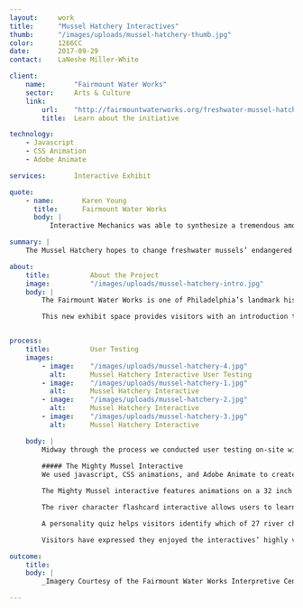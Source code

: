 ```yaml
---
layout:     work
title:      "Mussel Hatchery Interactives"
thumb:      "/images/uploads/mussel-hatchery-thumb.jpg"
color:      1266CC
date:       2017-09-29
contact:    LaNeshe Miller-White

client:
    name:       "Fairmount Water Works"
    sector:     Arts & Culture
    link:   
        url:    "http://fairmountwaterworks.org/freshwater-mussel-hatchery/"
        title:  Learn about the initiative

technology:
    - Javascript
    - CSS Animation
    - Adobe Animate

services:       Interactive Exhibit

quote:
    - name:       Karen Young
      title:      Fairmount Water Works
      body: |
          Interactive Mechanics was able to synthesize a tremendous amount of educational information and turn all that information into something fun and engaging for our visitors!

summary: |
    The Mussel Hatchery hopes to change freshwater mussels’ endangered status by breeding mussels and educating the public on how these creatures can improve the health of drinking water. We created three digital interactives to provide an engaging and educational way to explore the mussel and the other inhabitants of the Delaware River. 

about:
    title:          About the Project
    image:          "/images/uploads/mussel-hatchery-intro.jpg"
    body: |
        The Fairmount Water Works is one of Philadelphia’s landmark historical and educational institutions. We worked with them previously to create a [Digital Activity Guide](http://interactivemechanics.com/work/digital-activity-guides/) to educate students on clean water stewardship and relationship between Philadelphians and their watershed. For this project Fairmount Water Works collaborated with the Delaware Estuary and Academy of Natural Science at Drexel University to develop a living science laboratory about the freshwater mussel. We worked with Habithèque Inc., cultural producers with expertise in content development, exhibition design, and creative visioning and direction.

        This new exhibit space provides visitors with an introduction to the mussel and its ecological impact on local waterways, with a live mussel hatchery, art installations, interactive art and science exploration stations, and digital interactive components. 


process:
    title:          User Testing
    images:
        - image:    "/images/uploads/mussel-hatchery-4.jpg"
          alt:      Mussel Hatchery Interactive User Testing
        - image:    "/images/uploads/mussel-hatchery-1.jpg"
          alt:      Mussel Hatchery Interactive
        - image:    "/images/uploads/mussel-hatchery-2.jpg"
          alt:      Mussel Hatchery Interactive
        - image:    "/images/uploads/mussel-hatchery-3.jpg"
          alt:      Mussel Hatchery Interactive

    body: |
        Midway through the process we conducted user testing on-site with middle school students from Fairmount Water Works’ Project Flow initiative, a summer program for the interdisciplinary exploration of water. Each student was given a designated amount of time to explore each interactive and then everyone came together for a group discussion.  We learned that users were inclined to hurriedly tap on various places on the interactive screens, so we added in animated bubbles and zoom effects on tap so that the interactive responded to user inclinations. We also learned that users expected to be able to tap text to get more information, so we added additional content such as definitions when a keyword was tapped. 
        
        ##### The Mighty Mussel Interactive
        We used javascript, CSS animations, and Adobe Animate to create three digital pieces:

        The Mighty Mussel interactive features animations on a 32 inch touchscreen that teach the lifecycle and filtration systems of the mussel. We collaborated with scientists and education interpretation experts to make our animations both accurate and interesting. They provided feedback to make sure we were properly displaying the lifecycle, and that our animations were scientifically sound. We used layers of transparency and sequential animation to showcase mussel anatomy and functions, such as the reproductive process.

        The river character flashcard interactive allows users to learn more about the animals present on a corresponding art wall created by artist, Stacy Levy. To represent each of the river characters from the glass etchings, we illustrated and animated each character as they swim, fly, or scurry across the screen.

        A personality quiz helps visitors identify which of 27 river characters they most relate to. To encourage users to complete this experience we created a rising water level indicator so users knew how close they were to the end of the activity.

        Visitors have expressed they enjoyed the interactives’ highly visual and animated nature.

outcome:
    title:          
    body: |
        _Imagery Courtesy of the Fairmount Water Works Interpretive Center._

---
```


